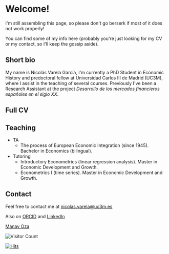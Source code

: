 # Welcome!

I'm still assembling this page, so please don't go berserk if most of it does not work properly!
<!-- I'll try to keep this as updated as I can! -->

You can find some of my info here (probably you're just looking for my CV or my contact, so I'll keep the gossip aside).

## Short bio

My name is Nicolás Varela García, I'm currently a PhD Student in Economic History and predoctoral fellow at Universidad Carlos III de Madrid (UC3M), where I assist in the teaching of several courses. Previously I've been a Research Assistant at the project _Desarrollo de los mercados financieros españoles en el siglo XX_. 

## Full CV

## Teaching

- TA
  - The process of European Economic Integration (since 1945). Bachelor in Economics (bilingual). 
- Tutoring
  - Introductory Econometrics (linear regression analysis). Master in Economic Development and Growth.
  - Econometrics I (time series). Master in Economic Development and Growth.

## Contact

Feel free to contact me at [nicolas.varela@uc3m.es](mailto:nicolas.varela@uc3m.es)

Also on [ORCID](https://orcid.org/0000-0002-9135-5338) and [LinkedIn](https://es.linkedin.com/in/nicol%C3%A1s-varela-86bbb940)

<div
  class='LI-profile-badge'
  data-version='v1'
  data-size='medium'
  data-locale='en_US'
  data-type='horizontal'
  data-theme='dark'
  data-vanity='manavoza7'
>
  <a
    class='LI-simple-link'
    href='https://in.linkedin.com/in/manavoza7?trk=profile-badge'
  >
    Manav Oza
  </a>
</div>

 <script
  type='text/javascript'
  src='https://platform.linkedin.com/badges/js/profile.js'
  async
  defer
></script>

![Visitor Count](https://profile-counter.glitch.me/{nicolobo}/count.svg)

[![Hits](https://hits.seeyoufarm.com/api/count/incr/badge.svg?url=https%3A%2F%2Fnicolob.github.io&count_bg=%2379C83D&title_bg=%23555555&icon=&icon_color=%23E7E7E7&title=Hits&edge_flat=false)](https://hits.seeyoufarm.com)     

<!--
Whenever you commit to this repository, GitHub Pages will run [Jekyll](https://jekyllrb.com/) to rebuild the pages in your site, from the content in your Markdown files.

### Markdown

Markdown is a lightweight and easy-to-use syntax for styling your writing. It includes conventions for

```markdown
Syntax highlighted code block

# Header 1
## Header 2
### Header 3

- Bulleted
- List

1. Numbered
2. List

**Bold** and _Italic_ and `Code` text

[Link](url) and ![Image](src)
```

For more details see [Basic writing and formatting syntax](https://docs.github.com/en/github/writing-on-github/getting-started-with-writing-and-formatting-on-github/basic-writing-and-formatting-syntax).

### Jekyll Themes

Your Pages site will use the layout and styles from the Jekyll theme you have selected in your [repository settings](https://github.com/nicolobo/nicolobo.github.io/settings/pages). The name of this theme is saved in the Jekyll `_config.yml` configuration file.

### Support or Contact

Having trouble with Pages? Check out our [documentation](https://docs.github.com/categories/github-pages-basics/) or [contact support](https://support.github.com/contact) and we’ll help you sort it out.

-->

